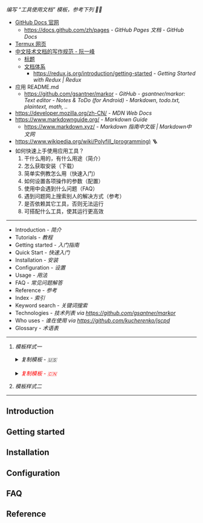 _编写 “工具使用文档” 模板，参考下列 ✍🏻_

- [GitHub Docs 官网](https://docs.github.com/zh)
    - https://docs.github.com/zh/pages - *GitHub Pages 文档 - GitHub Docs*
- [Termux 网页](os/mobile/app-termux.md)
- [中文技术文档的写作规范 - 阮一峰](https://github.com/ruanyf/document-style-guide)
    - [标题](https://github.com/ruanyf/document-style-guide/blob/master/docs/title.md)
    - [文档体系](https://github.com/ruanyf/document-style-guide/blob/master/docs/structure.md)
        - https://redux.js.org/introduction/getting-started - *Getting Started with Redux | Redux*
- 应用 README.md
    - https://github.com/gsantner/markor - *GitHub - gsantner/markor: Text editor - Notes & ToDo (for Android) - Markdown, todo.txt, plaintext, math, ..*
- https://developer.mozilla.org/zh-CN/ - *MDN Web Docs*
- https://www.markdownguide.org/ - *Markdown Guide*
    - https://www.markdown.xyz/ - *Markdown 指南中文版 | Markdown中文网*
- https://www.wikipedia.org/wiki/Polyfill_(programming) 🪜
- 如何快速上手使用应用工具？
    1. 干什么用的，有什么用途（简介）
    2. 怎么获取安装（下载）
    3. 简单实例教怎么用（快速入门）
    4. 如何设置各项操作的参数（配置）
    5. 使用中会遇到什么问题（FAQ）
    6. 遇到问题网上搜索别人的解决方式（参考）
    7. 是否依赖其它工具，否则无法运行
    8. 可搭配什么工具，使其运行更高效

----

- Introduction - *简介*
- Tutorials - *教程*
- Getting started - *入门指南*
- Quick Start - *快速入门*
- Installation - *安装*
- Configuration - *设置*
- Usage - *用法*
- FAQ - *常见问题解答*
- Reference - *参考*
- Index - *索引*
- Keyword search - *关键词搜索*
- Technologies - *技术列表* *via https://github.com/gsantner/markor*
- Who uses - *谁在使用* *via https://github.com/kucherenko/jscpd*
- Glossary - *术语表*

----

1. _模板样式一_

    <details class="details-reset"><summary class="btn"><i style="">复制模板 - 🇺🇸</i> <span class="dropdown-caret"></summary><div class="border p-3 mt-2">

    ``` markdown
    
    ## Introduction
    
    ## Installation
    
    ## Getting started
    
    ## Quick Start
    
    ## Configuration
    
    ## FAQ
    
    ## Reference
    
    ```
    </div>
    </details>
    
    <br/>
    
    <details><summary class="btn"><i style="color:red">复制模板 - 🇨🇳</i> <span class="dropdown-caret"></summary><div class="border p-3 mt-2">

    ``` markdown
    
    ## 简介
    
    ## 安装
    
    ## 入门指南
    
    ## 快速入门
    
    ## 设置
    
    ## 常见问题解答
    
    ## 参考
    
    ```
    </div>
</details>

2. _模板样式二_

----


## Introduction

## Getting started

## Installation

## Configuration

## FAQ

## Reference
